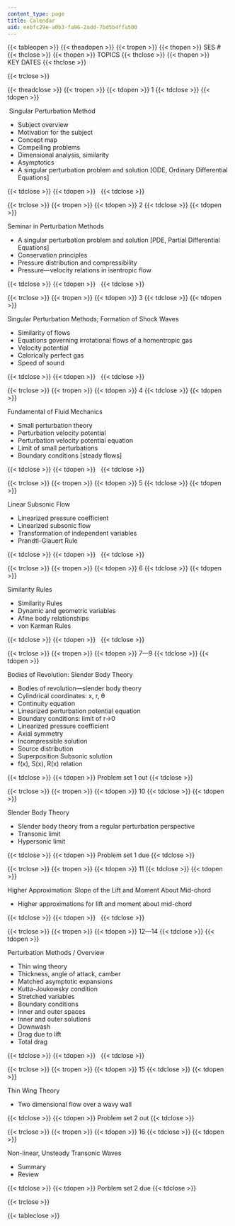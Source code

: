 ```yaml
---
content_type: page
title: Calendar
uid: eebfc29e-a0b3-fa96-2add-7bd5b4ffa500
---
```


{{< tableopen >}}
{{< theadopen >}}
{{< tropen >}}
{{< thopen >}}
SES #
{{< thclose >}}
{{< thopen >}}
TOPICS
{{< thclose >}}
{{< thopen >}}
KEY DATES
{{< thclose >}}

{{< trclose >}}

{{< theadclose >}}
{{< tropen >}}
{{< tdopen >}}
1
{{< tdclose >}}
{{< tdopen >}}


 Singular Perturbation Method

*   Subject overview
*   Motivation for the subject
*   Concept map
*   Compelling problems
*   Dimensional analysis, similarity
*   Asymptotics
*   A singular perturbation problem and solution \[ODE, Ordinary Differential Equations\]


{{< tdclose >}}
{{< tdopen >}}
 
{{< tdclose >}}

{{< trclose >}}
{{< tropen >}}
{{< tdopen >}}
2
{{< tdclose >}}
{{< tdopen >}}


Seminar in Perturbation Methods

*   A singular perturbation problem and solution \[PDE, Partial Differential Equations\]
*   Conservation principles
*   Pressure distribution and compressibility
*   Pressure—velocity relations in isentropic flow


{{< tdclose >}}
{{< tdopen >}}
 
{{< tdclose >}}

{{< trclose >}}
{{< tropen >}}
{{< tdopen >}}
3
{{< tdclose >}}
{{< tdopen >}}


Singular Perturbation Methods; Formation of Shock Waves

*   Similarity of flows
*   Equations governing irrotational flows of a homentropic gas
*   Velocity potential
*   Calorically perfect gas
*   Speed of sound


{{< tdclose >}}
{{< tdopen >}}
 
{{< tdclose >}}

{{< trclose >}}
{{< tropen >}}
{{< tdopen >}}
4
{{< tdclose >}}
{{< tdopen >}}


Fundamental of Fluid Mechanics

*   Small perturbation theory
*   Perturbation velocity potential
*   Perturbation velocity potential equation
*   Limit of small perturbations
*   Boundary conditions \[steady flows\]


{{< tdclose >}}
{{< tdopen >}}
 
{{< tdclose >}}

{{< trclose >}}
{{< tropen >}}
{{< tdopen >}}
5
{{< tdclose >}}
{{< tdopen >}}


Linear Subsonic Flow

*   Linearized pressure coefficient
*   Linearized subsonic flow
*   Transformation of independent variables
*   Prandtl-Glauert Rule


{{< tdclose >}}
{{< tdopen >}}
 
{{< tdclose >}}

{{< trclose >}}
{{< tropen >}}
{{< tdopen >}}
6
{{< tdclose >}}
{{< tdopen >}}


Similarity Rules

*   Similarity Rules
*   Dynamic and geometric variables
*   Afine body relationships
*   von Karman Rules


{{< tdclose >}}
{{< tdopen >}}
 
{{< tdclose >}}

{{< trclose >}}
{{< tropen >}}
{{< tdopen >}}
7—9
{{< tdclose >}}
{{< tdopen >}}


Bodies of Revolution: Slender Body Theory

*   Bodies of revolution—slender body theory
*   Cylindrical coordinates: x, r, θ
*   Continuity equation
*   Linearized perturbation potential equation
*   Boundary conditions: limit of r->0
*   Linearized pressure coefficient
*   Axial symmetry
*   Incompressible solution
*   Source distribution
*   Superposition Subsonic solution
*   f(x), S(x), R(x) relation


{{< tdclose >}}
{{< tdopen >}}
Problem set 1 out
{{< tdclose >}}

{{< trclose >}}
{{< tropen >}}
{{< tdopen >}}
10
{{< tdclose >}}
{{< tdopen >}}


Slender Body Theory

*   Slender body theory from a regular perturbation perspective
*   Transonic limit
*   Hypersonic limit


{{< tdclose >}}
{{< tdopen >}}
Problem set 1 due
{{< tdclose >}}

{{< trclose >}}
{{< tropen >}}
{{< tdopen >}}
11
{{< tdclose >}}
{{< tdopen >}}


Higher Approximation: Slope of the Lift and Moment About Mid-chord

*   Higher approximations for lift and moment about mid-chord


{{< tdclose >}}
{{< tdopen >}}
 
{{< tdclose >}}

{{< trclose >}}
{{< tropen >}}
{{< tdopen >}}
12—14
{{< tdclose >}}
{{< tdopen >}}


Perturbation Methods / Overview

*   Thin wing theory
*   Thickness, angle of attack, camber
*   Matched asymptotic expansions
*   Kutta-Joukowsky condition
*   Stretched variables
*   Boundary conditions
*   Inner and outer spaces
*   Inner and outer solutions
*   Downwash
*   Drag due to lift
*   Total drag


{{< tdclose >}}
{{< tdopen >}}
 
{{< tdclose >}}

{{< trclose >}}
{{< tropen >}}
{{< tdopen >}}
15
{{< tdclose >}}
{{< tdopen >}}


Thin Wing Theory

*   Two dimensional flow over a wavy wall


{{< tdclose >}}
{{< tdopen >}}
Problem set 2 out
{{< tdclose >}}

{{< trclose >}}
{{< tropen >}}
{{< tdopen >}}
16
{{< tdclose >}}
{{< tdopen >}}


Non-linear, Unsteady Transonic Waves

*   Summary
*   Review


{{< tdclose >}}
{{< tdopen >}}
Porblem set 2 due
{{< tdclose >}}

{{< trclose >}}

{{< tableclose >}}